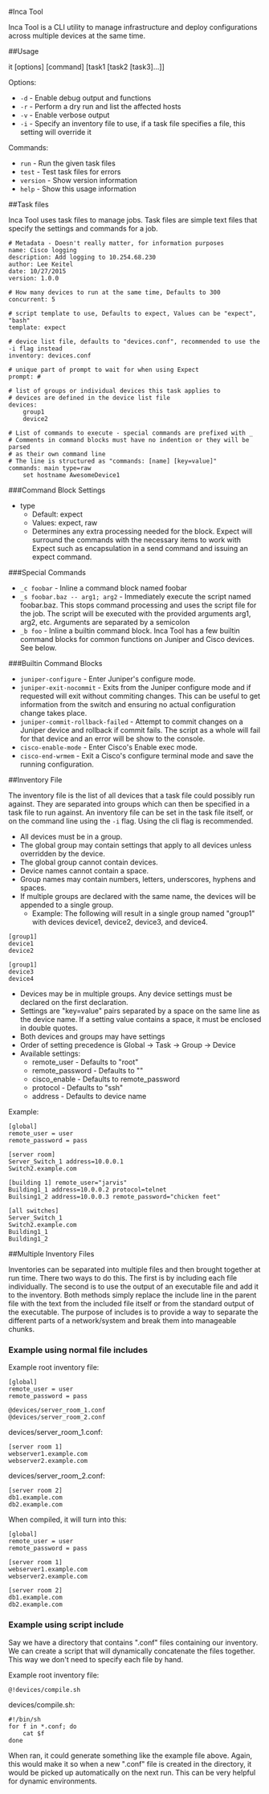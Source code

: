 #Inca Tool

Inca Tool is a CLI utility to manage infrastructure and deploy configurations across multiple devices at the same time.

##Usage

it [options] [command] [task1 [task2 [task3]...]]

Options:

- `-d` - Enable debug output and functions
- `-r` - Perform a dry run and list the affected hosts
- `-v` - Enable verbose output
- `-i` - Specify an inventory file to use, if a task file specifies a file, this setting will override it

Commands:

- `run` - Run the given task files
- `test` - Test task files for errors
- `version` - Show version information
- `help` - Show this usage information

##Task files

Inca Tool uses task files to manage jobs. Task files are simple text files that specify the settings and commands for a job.

```
# Metadata - Doesn't really matter, for information purposes
name: Cisco logging
description: Add logging to 10.254.68.230
author: Lee Keitel
date: 10/27/2015
version: 1.0.0

# How many devices to run at the same time, Defaults to 300
concurrent: 5

# script template to use, Defaults to expect, Values can be "expect", "bash"
template: expect

# device list file, defaults to "devices.conf", recommended to use the -i flag instead
inventory: devices.conf

# unique part of prompt to wait for when using Expect
prompt: #

# list of groups or individual devices this task applies to
# devices are defined in the device list file
devices:
    group1
    device2

# List of commands to execute - special commands are prefixed with _
# Comments in command blocks must have no indention or they will be parsed
# as their own command line
# The line is structured as "commands: [name] [key=value]"
commands: main type=raw
    set hostname AwesomeDevice1
```

###Command Block Settings

- type
    - Default: expect
    - Values: expect, raw
    - Determines any extra processing needed for the block. Expect will surround the commands with the necessary items to work with Expect such as encapsulation in a send command and issuing an expect command.

###Special Commands

- `_c foobar` - Inline a command block named foobar
- `_s foobar.baz -- arg1; arg2` - Immediately execute the script named foobar.baz. This stops command processing and uses the script file for the job. The script will be executed with the provided arguments arg1, arg2, etc. Arguments are separated by a semicolon
- `_b foo` - Inline a builtin command block. Inca Tool has a few builtin command blocks for common functions on Juniper and Cisco devices. See below.

###Builtin Command Blocks

- `juniper-configure` - Enter Juniper's configure mode.
- `juniper-exit-nocommit` - Exits from the Juniper configure mode and if requested will exit without commiting changes. This can be useful to get information from the switch and ensuring no actual configuration change takes place.
- `juniper-commit-rollback-failed` - Attempt to commit changes on a Juniper device and rollback if commit fails. The script as a whole will fail for that device and an error will be show to the console.
- `cisco-enable-mode` - Enter Cisco's Enable exec mode.
- `cisco-end-wrmem` - Exit a Cisco's configure terminal mode and save the running configuration.

##Inventory File

The inventory file is the list of all devices that a task file could possibly run against. They are separated into groups which can then be specified in a task file to run against. An inventory file can be set in the task file itself, or on the command line using the `-i` flag. Using the cli flag is recommended.

- All devices must be in a group.
- The global group may contain settings that apply to all devices unless overridden by the device.
- The global group cannot contain devices.
- Device names cannot contain a space.
- Group names may contain numbers, letters, underscores, hyphens and spaces.
- If multiple groups are declared with the same name, the devices will be appended to a single group.
    - Example: The following will result in a single group named "group1" with devices device1, device2, device3, and device4.
```
[group1]
device1
device2

[group1]
device3
device4
```

- Devices may be in multiple groups. Any device settings must be declared on the first declaration.
- Settings are "key=value" pairs separated by a space on the same line as the device name. If a setting value contains a space, it must be enclosed in double quotes.
- Both devices and groups may have settings
- Order of setting precedence is Global -> Task -> Group -> Device
- Available settings:
    - remote_user - Defaults to "root"
    - remote_password - Defaults to ""
    - cisco_enable - Defaults to remote_password
    - protocol - Defaults to "ssh"
    - address - Defaults to device name

Example:

```
[global]
remote_user = user
remote_password = pass

[server room]
Server_Switch_1 address=10.0.0.1
Switch2.example.com

[building 1] remote_user="jarvis"
Building1_1 address=10.0.0.2 protocol=telnet
Builsing1_2 address=10.0.0.3 remote_password="chicken feet"

[all switches]
Server_Switch_1
Switch2.example.com
Building1_1
Building1_2
```

##Multiple Inventory Files

Inventories can be separated into multiple files and then brought together at run time. There two ways to do this. The first is by including each file individually. The second is to use the output of an executable file and add it to the inventory. Both methods simply replace the include line in the parent file with the text from the included file itself or from the standard output of the executable. The purpose of includes is to provide a way to separate the different parts of a network/system and break them into manageable chunks.


### Example using normal file includes

Example root inventory file:
```
[global]
remote_user = user
remote_password = pass

@devices/server_room_1.conf
@devices/server_room_2.conf
```

devices/server_room_1.conf:
```
[server room 1]
webserver1.example.com
webserver2.example.com
```

devices/server_room_2.conf:
```
[server room 2]
db1.example.com
db2.example.com
```

When compiled, it will turn into this:

```
[global]
remote_user = user
remote_password = pass

[server room 1]
webserver1.example.com
webserver2.example.com

[server room 2]
db1.example.com
db2.example.com
```

### Example using script include

Say we have a directory that contains ".conf" files containing our inventory. We can create a script that will dynamically concatenate the files together. This way we don't need to specify each file by hand.

Example root inventory file:
```
@!devices/compile.sh
```

devices/compile.sh:
```
#!/bin/sh
for f in *.conf; do
    cat $f
done
```

When ran, it could generate something like the example file above. Again, this would make it so when a new ".conf" file is created in the directory, it would be picked up automatically on the next run. This can be very helpful for dynamic environments.
